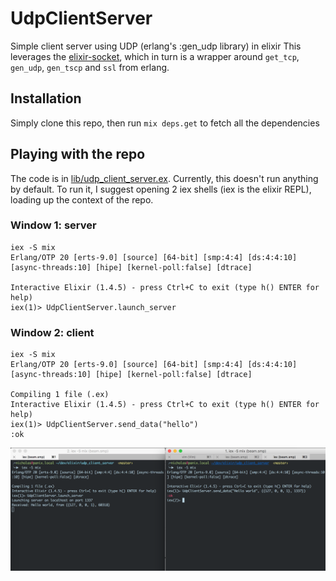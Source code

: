 # UdpClientServer

Simple client server using UDP (erlang's :gen_udp library) in elixir
This leverages the [elixir-socket](https://github.com/meh/elixir-socket), which in turn is a wrapper around `get_tcp`, `gen_udp`, `gen_tscp` and `ssl` from erlang.

## Installation

Simply clone this repo, then run `mix deps.get` to fetch all the dependencies


## Playing with the repo


The code is in [lib/udp_client_server.ex](lib/udp_client_server.ex).
Currently, this doesn't run anything by default. To run it, I suggest opening 2 iex shells (iex is the elixir REPL), loading up the context of the repo.


### Window 1: server
```
iex -S mix
Erlang/OTP 20 [erts-9.0] [source] [64-bit] [smp:4:4] [ds:4:4:10] [async-threads:10] [hipe] [kernel-poll:false] [dtrace]

Interactive Elixir (1.4.5) - press Ctrl+C to exit (type h() ENTER for help)
iex(1)> UdpClientServer.launch_server
```


### Window 2: client
```
iex -S mix
Erlang/OTP 20 [erts-9.0] [source] [64-bit] [smp:4:4] [ds:4:4:10] [async-threads:10] [hipe] [kernel-poll:false] [dtrace]

Compiling 1 file (.ex)
Interactive Elixir (1.4.5) - press Ctrl+C to exit (type h() ENTER for help)
iex(1)> UdpClientServer.send_data("hello")
:ok
```

![screen shot example](/static/screenshot-demo.png)

